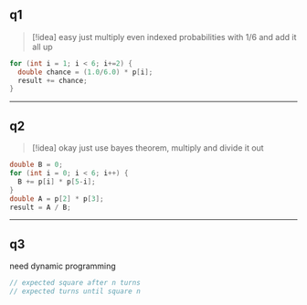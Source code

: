 
## q1

>[!idea] easy
>just multiply even indexed probabilities with 1/6 and add it all up

```java
for (int i = 1; i < 6; i+=2) {
  double chance = (1.0/6.0) * p[i];
  result += chance;
}
```

___

## q2

>[!idea] okay
>just use bayes theorem, multiply and divide it out

```java
double B = 0;
for (int i = 0; i < 6; i++) {
  B += p[i] * p[5-i];
}
double A = p[2] * p[3];
result = A / B;
```

___

## q3

need dynamic programming

```java
// expected square after n turns
// expected turns until square n
```




